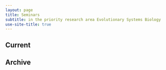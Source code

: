 ```yaml
---
layout: page
title: Seminars
subtitle: in the priority research area Evolutionary Systems Biology
use-site-title: true
---
```


## Current




## Archive
